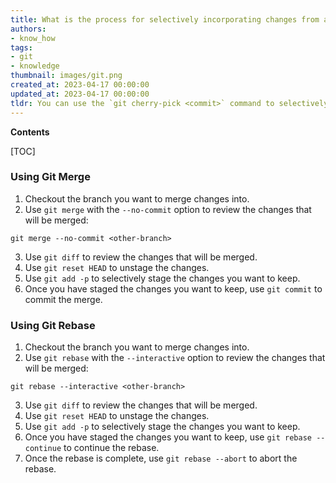 ```yaml
---
title: What is the process for selectively incorporating changes from another branch in git?
authors:
- know_how
tags:
- git
- knowledge
thumbnail: images/git.png
created_at: 2023-04-17 00:00:00
updated_at: 2023-04-17 00:00:00
tldr: You can use the `git cherry-pick <commit>` command to selectively merge or pick changes from another branch.
---
```


**Contents**

[TOC]

### Using Git Merge

1. Checkout the branch you want to merge changes into.
2. Use `git merge` with the `--no-commit` option to review the changes that will be merged:

```git
git merge --no-commit <other-branch>
```

3. Use `git diff` to review the changes that will be merged.
4. Use `git reset HEAD` to unstage the changes.
5. Use `git add -p` to selectively stage the changes you want to keep.
6. Once you have staged the changes you want to keep, use `git commit` to commit the merge.

### Using Git Rebase

1. Checkout the branch you want to merge changes into.
2. Use `git rebase` with the `--interactive` option to review the changes that will be merged:

```git
git rebase --interactive <other-branch>
```

3. Use `git diff` to review the changes that will be merged.
4. Use `git reset HEAD` to unstage the changes.
5. Use `git add -p` to selectively stage the changes you want to keep.
6. Once you have staged the changes you want to keep, use `git rebase --continue` to continue the rebase.
7. Once the rebase is complete, use `git rebase --abort` to abort the rebase.
